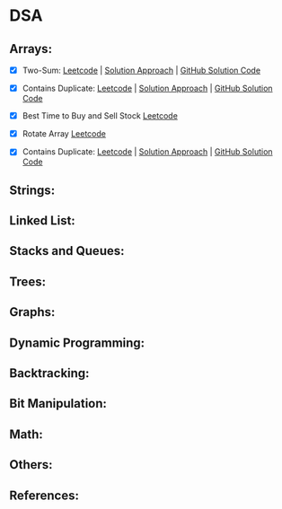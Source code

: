 # DSA

## Arrays:
- [x] Two-Sum: [Leetcode](https://leetcode.com/problems/two-sum) | [Solution Approach](https://leetcode.com/problems/two-sum/solutions/4458984/two-sum-approach/) | [GitHub Solution Code](https://github.com/rk-rohith/DSA/blob/main/src/main/java/dsa/arrays/TwoSum.java)
- [x] Contains Duplicate: [Leetcode](https://leetcode.com/problems/contains-duplicate/) | [Solution Approach](https://leetcode.com/problems/contains-duplicate/solutions/4459187/conatins-duplicate/) | [GitHub Solution Code](https://github.com/rk-rohith/DSA/blob/main/src/main/java/dsa/arrays/ContainsDuplicate.java)
- [x] Best Time to Buy and Sell Stock [Leetcode](https://leetcode.com/problems/best-time-to-buy-and-sell-stock/)
- [x] Rotate Array [Leetcode](https://leetcode.com/problems/rotate-array/)
- [x] Contains Duplicate: [Leetcode](https://leetcode.com/problems/contains-duplicate/) | [Solution Approach](https://leetcode.com/problems/contains-duplicate/solutions/4459187/conatins-duplicate/) | [GitHub Solution Code](https://github.com/rk-rohith/DSA/blob/main/src/main/java/dsa/arrays/ContainsDuplicate.java)


## Strings:

## Linked List:

## Stacks and Queues:

## Trees:

## Graphs:

## Dynamic Programming:

## Backtracking:

## Bit Manipulation:

## Math:

## Others:

## References:

